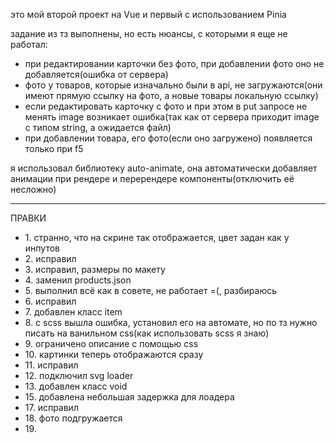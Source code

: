 это мой второй проект на Vue и первый с использованием Pinia

задание из тз выполнены, но есть нюансы, с которыми я еще не работал:
<ul>
<li>при редактировании карточки без фото, при добавлении фото оно не добавляется(ошибка от сервера)</li>
<li>фото у товаров, которые изначально были в api, не загружаются(они имеют прямую ссылку на фото, а новые товары локальную ссылку)</li>
<li>если редактировать карточку с фото и при этом в put запросе не менять image возникает ошибка(так как от сервера приходит image с типом string, а ожидается файл)</li>
<li>при добавлении товара, его фото(если оно загружено) появляется только при f5</li>
</ul>

я использовал библиотеку auto-animate, она автоматически добавляет анимации при рендере и перерендере компоненты(отключить её несложно)

-----------------------------------------------
ПРАВКИ

<ul>
    <li>
        1. странно, что на скрине так отображается, цвет задан как у инпутов
    </li>
    <li>
        2. исправил
    </li>
    <li>
        3. исправил, размеры по макету
    </li>
    <li>
        4. заменил products.json
    </li>
    <li>
        5. выполнил всё как в совете, не работает =(, разбираюсь
    </li>
    <li>
        6. исправил
    </li>
    <li>
        7. добавлен класс item
    </li>
    <li>
        8. с scss вышла ошибка, установил его на автомате, но по тз нужно писать на ванильном css(как использовать scss я знаю)
    </li>
    <li>
        9. ограничено описание с помощью css
    </li>
    <li>
        10. картинки теперь отображаются сразу
    </li>
    <li>
        11. исправил
    </li>
    <li>
        12. подключил svg loader
    </li>
    <li>
        13. добавлен класс void
    </li>
    <li>
        15. добавлена небольшая задержка для лоадера
    </li>
    <li>
        17. исправил
    </li>
    <li>
        18. фото подгружается
    </li>
    <li>
        19. 
    </li>
</ul>









